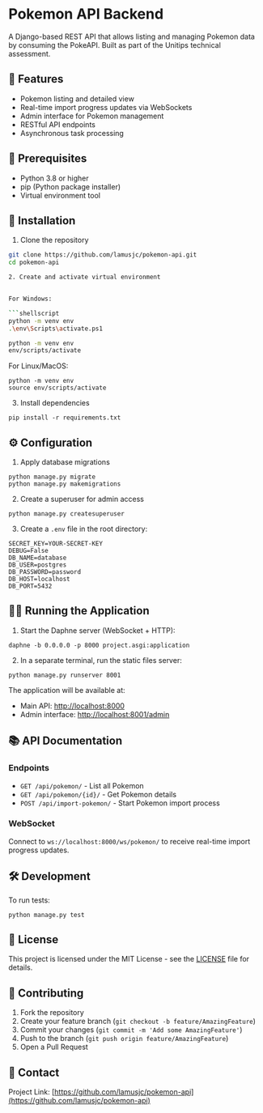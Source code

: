# Pokemon API Backend

A Django-based REST API that allows listing and managing Pokemon data by consuming the PokeAPI. Built as part of the Unitips technical assessment.

## 🌟 Features

- Pokemon listing and detailed view
- Real-time import progress updates via WebSockets
- Admin interface for Pokemon management
- RESTful API endpoints
- Asynchronous task processing

## 🔧 Prerequisites

- Python 3.8 or higher
- pip (Python package installer)
- Virtual environment tool

## 🚀 Installation

1. Clone the repository

````bash
git clone https://github.com/lamusjc/pokemon-api.git
cd pokemon-api

2. Create and activate virtual environment


For Windows:

```shellscript
python -m venv env
.\env\Scripts\activate.ps1
````

```bash
python -m venv env
env/scripts/activate
````

For Linux/MacOS:

```shellscript
python -m venv env
source env/scripts/activate
```

3. Install dependencies

```shellscript
pip install -r requirements.txt
```

## ⚙️ Configuration

1. Apply database migrations

```shellscript
python manage.py migrate
python manage.py makemigrations
```

2. Create a superuser for admin access

```shellscript
python manage.py createsuperuser
```

3. Create a `.env` file in the root directory:

```env
SECRET_KEY=YOUR-SECRET-KEY
DEBUG=False
DB_NAME=database
DB_USER=postgres
DB_PASSWORD=password
DB_HOST=localhost
DB_PORT=5432
```

## 🏃‍♂️ Running the Application

1. Start the Daphne server (WebSocket + HTTP):

```shellscript
daphne -b 0.0.0.0 -p 8000 project.asgi:application
```

2. In a separate terminal, run the static files server:

```shellscript
python manage.py runserver 8001
```

The application will be available at:

- Main API: [http://localhost:8000](http://localhost:8000)
- Admin interface: [http://localhost:8001/admin](http://localhost:8001/admin)

## 📚 API Documentation

### Endpoints

- `GET /api/pokemon/` - List all Pokemon
- `GET /api/pokemon/{id}/` - Get Pokemon details
- `POST /api/import-pokemon/` - Start Pokemon import process

### WebSocket

Connect to `ws://localhost:8000/ws/pokemon/` to receive real-time import progress updates.

## 🛠️ Development

To run tests:

```shellscript
python manage.py test
```

## 📝 License

This project is licensed under the MIT License - see the [LICENSE](LICENSE) file for details.

## 👥 Contributing

1. Fork the repository
2. Create your feature branch (`git checkout -b feature/AmazingFeature`)
3. Commit your changes (`git commit -m 'Add some AmazingFeature'`)
4. Push to the branch (`git push origin feature/AmazingFeature`)
5. Open a Pull Request

## 📧 Contact

Project Link: [https://github.com/lamusjc/pokemon-api](https://github.com/lamusjc/pokemon-api)